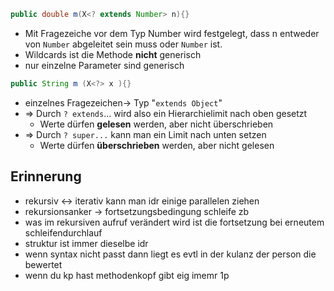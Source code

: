 ``` java
public double m(X<? extends Number> n){}
```
- Mit Fragezeiche vor dem Typ Number wird festgelegt, dass n entweder von `Number` abgeleitet sein muss oder `Number`  ist.
- Wildcards ist die Methode **nicht** generisch
- nur einzelne Parameter sind generisch

```java 
public String m (X<?> x ){}
```
- einzelnes Fragezeichen-> Typ "`extends Object`" 
- => Durch `? extends`... wird also ein Hierarchielimit nach oben gesetzt
	- Werte dürfen **gelesen** werden, aber nicht überschrieben
- => Durch `? super...` kann man ein Limit nach unten setzen
	-  Werte dürfen **überschrieben** werden, aber nicht gelesen


## Erinnerung

- rekursiv <-> iterativ kann man idr einige parallelen ziehen
- rekursionsanker -> fortsetzungsbedingung schleife zb
- was im rekursiven aufruf verändert wird ist die fortsetzung bei erneutem schleifendurchlauf
- struktur ist immer dieselbe idr
- wenn syntax nicht passt dann liegt es evtl in der kulanz der person die bewertet
- wenn du kp hast methodenkopf gibt eig imemr 1p